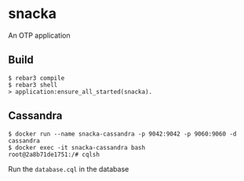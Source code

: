 snacka
=====

An OTP application

Build
-----

    $ rebar3 compile
    $ rebar3 shell
    > application:ensure_all_started(snacka).    


Cassandra
-----

    $ docker run --name snacka-cassandra -p 9042:9042 -p 9060:9060 -d cassandra
    $ docker exec -it snacka-cassandra bash
    root@2a8b71de1751:/# cqlsh
    
Run the `database.cql` in the database